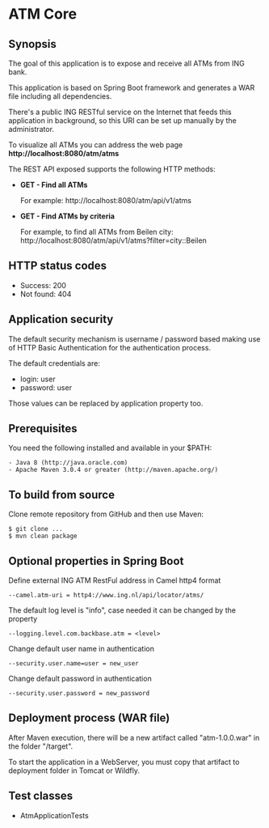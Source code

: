 # ATM Core

## Synopsis

The goal of this application is to expose and receive all ATMs from ING bank.

This application is based on Spring Boot framework and generates a WAR file including all dependencies.

There's a public ING RESTful service on the Internet that feeds this application in background, so this URI can be set up manually by the administrator.

To visualize all ATMs you can address the web page **http://localhost:8080/atm/atms**

The REST API exposed supports the following HTTP methods:

- **GET - Find all ATMs**

  For example: http://localhost:8080/atm/api/v1/atms
  
- **GET - Find ATMs by criteria**

  For example, to find all ATMs from Beilen city: http://localhost:8080/atm/api/v1/atms?filter=city::Beilen

## HTTP status codes

- Success: 200
- Not found: 404

## Application security

The default security mechanism is username / password based making use of HTTP Basic Authentication for the authentication process.
 
The default credentials are:

- login: user
- password: user
 
Those values can be replaced by application property too. 

## Prerequisites

You need the following installed and available in your $PATH:

    - Java 8 (http://java.oracle.com)
    - Apache Maven 3.0.4 or greater (http://maven.apache.org/)

## To build from source

Clone remote repository from GitHub and then use Maven:
```
$ git clone ...
$ mvn clean package
```
## Optional properties in Spring Boot

Define external ING ATM RestFul address in Camel http4 format
```
--camel.atm-uri = http4://www.ing.nl/api/locator/atms/
```
The default log level is "info", case needed it can be changed by the property
```
--logging.level.com.backbase.atm = <level>
```
Change default user name in authentication
```
--security.user.name=user = new_user
```
Change default password in authentication
```
--security.user.password = new_password
```

## Deployment process (WAR file)

After Maven execution, there will be a new artifact called "atm-1.0.0.war" in the folder "/target".

To start the application in a WebServer, you must copy that artifact to deployment folder in Tomcat or Wildfly. 

## Test classes

- AtmApplicationTests
